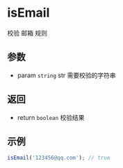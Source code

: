 # isEmail

校验 邮箱 规则

## 参数

- param `string` str 需要校验的字符串

## 返回

- return `boolean` 校验结果

## 示例

```js
isEmail('123456@qq.com'); // true
```
